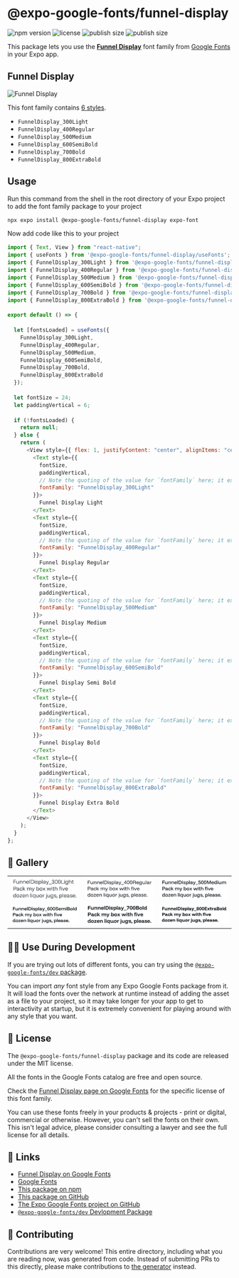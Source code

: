 # @expo-google-fonts/funnel-display

![npm version](https://flat.badgen.net/npm/v/@expo-google-fonts/funnel-display)
![license](https://flat.badgen.net/github/license/expo/google-fonts)
![publish size](https://flat.badgen.net/packagephobia/install/@expo-google-fonts/funnel-display)
![publish size](https://flat.badgen.net/packagephobia/publish/@expo-google-fonts/funnel-display)

This package lets you use the [**Funnel Display**](https://fonts.google.com/specimen/Funnel+Display) font family from [Google Fonts](https://fonts.google.com/) in your Expo app.

## Funnel Display

![Funnel Display](./font-family.png)

This font family contains [6 styles](#-gallery).

- `FunnelDisplay_300Light`
- `FunnelDisplay_400Regular`
- `FunnelDisplay_500Medium`
- `FunnelDisplay_600SemiBold`
- `FunnelDisplay_700Bold`
- `FunnelDisplay_800ExtraBold`

## Usage

Run this command from the shell in the root directory of your Expo project to add the font family package to your project

```sh
npx expo install @expo-google-fonts/funnel-display expo-font
```

Now add code like this to your project

```js
import { Text, View } from "react-native";
import { useFonts } from '@expo-google-fonts/funnel-display/useFonts';
import { FunnelDisplay_300Light } from '@expo-google-fonts/funnel-display/300Light';
import { FunnelDisplay_400Regular } from '@expo-google-fonts/funnel-display/400Regular';
import { FunnelDisplay_500Medium } from '@expo-google-fonts/funnel-display/500Medium';
import { FunnelDisplay_600SemiBold } from '@expo-google-fonts/funnel-display/600SemiBold';
import { FunnelDisplay_700Bold } from '@expo-google-fonts/funnel-display/700Bold';
import { FunnelDisplay_800ExtraBold } from '@expo-google-fonts/funnel-display/800ExtraBold';

export default () => {

  let [fontsLoaded] = useFonts({
    FunnelDisplay_300Light, 
    FunnelDisplay_400Regular, 
    FunnelDisplay_500Medium, 
    FunnelDisplay_600SemiBold, 
    FunnelDisplay_700Bold, 
    FunnelDisplay_800ExtraBold
  });

  let fontSize = 24;
  let paddingVertical = 6;

  if (!fontsLoaded) {
    return null;
  } else {
    return (
      <View style={{ flex: 1, justifyContent: "center", alignItems: "center" }}>
        <Text style={{
          fontSize,
          paddingVertical,
          // Note the quoting of the value for `fontFamily` here; it expects a string!
          fontFamily: "FunnelDisplay_300Light"
        }}>
          Funnel Display Light
        </Text>
        <Text style={{
          fontSize,
          paddingVertical,
          // Note the quoting of the value for `fontFamily` here; it expects a string!
          fontFamily: "FunnelDisplay_400Regular"
        }}>
          Funnel Display Regular
        </Text>
        <Text style={{
          fontSize,
          paddingVertical,
          // Note the quoting of the value for `fontFamily` here; it expects a string!
          fontFamily: "FunnelDisplay_500Medium"
        }}>
          Funnel Display Medium
        </Text>
        <Text style={{
          fontSize,
          paddingVertical,
          // Note the quoting of the value for `fontFamily` here; it expects a string!
          fontFamily: "FunnelDisplay_600SemiBold"
        }}>
          Funnel Display Semi Bold
        </Text>
        <Text style={{
          fontSize,
          paddingVertical,
          // Note the quoting of the value for `fontFamily` here; it expects a string!
          fontFamily: "FunnelDisplay_700Bold"
        }}>
          Funnel Display Bold
        </Text>
        <Text style={{
          fontSize,
          paddingVertical,
          // Note the quoting of the value for `fontFamily` here; it expects a string!
          fontFamily: "FunnelDisplay_800ExtraBold"
        }}>
          Funnel Display Extra Bold
        </Text>
      </View>
    );
  }
};
```

## 🔡 Gallery


||||
|-|-|-|
|![FunnelDisplay_300Light](./300Light/FunnelDisplay_300Light.ttf.png)|![FunnelDisplay_400Regular](./400Regular/FunnelDisplay_400Regular.ttf.png)|![FunnelDisplay_500Medium](./500Medium/FunnelDisplay_500Medium.ttf.png)||
|![FunnelDisplay_600SemiBold](./600SemiBold/FunnelDisplay_600SemiBold.ttf.png)|![FunnelDisplay_700Bold](./700Bold/FunnelDisplay_700Bold.ttf.png)|![FunnelDisplay_800ExtraBold](./800ExtraBold/FunnelDisplay_800ExtraBold.ttf.png)||


## 👩‍💻 Use During Development

If you are trying out lots of different fonts, you can try using the [`@expo-google-fonts/dev` package](https://github.com/expo/google-fonts/tree/master/font-packages/dev#readme).

You can import _any_ font style from any Expo Google Fonts package from it. It will load the fonts over the network at runtime instead of adding the asset as a file to your project, so it may take longer for your app to get to interactivity at startup, but it is extremely convenient for playing around with any style that you want.


## 📖 License

The `@expo-google-fonts/funnel-display` package and its code are released under the MIT license.

All the fonts in the Google Fonts catalog are free and open source.

Check the [Funnel Display page on Google Fonts](https://fonts.google.com/specimen/Funnel+Display) for the specific license of this font family.

You can use these fonts freely in your products & projects - print or digital, commercial or otherwise. However, you can't sell the fonts on their own. This isn't legal advice, please consider consulting a lawyer and see the full license for all details.

## 🔗 Links

- [Funnel Display on Google Fonts](https://fonts.google.com/specimen/Funnel+Display)
- [Google Fonts](https://fonts.google.com/)
- [This package on npm](https://www.npmjs.com/package/@expo-google-fonts/funnel-display)
- [This package on GitHub](https://github.com/expo/google-fonts/tree/master/font-packages/funnel-display)
- [The Expo Google Fonts project on GitHub](https://github.com/expo/google-fonts)
- [`@expo-google-fonts/dev` Devlopment Package](https://github.com/expo/google-fonts/tree/master/font-packages/dev)

## 🤝 Contributing

Contributions are very welcome! This entire directory, including what you are reading now, was generated from code. Instead of submitting PRs to this directly, please make contributions to [the generator](https://github.com/expo/google-fonts/tree/master/packages/generator) instead.
